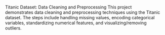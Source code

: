 Titanic Dataset: Data Cleaning and Preprocessing 
This project demonstrates data cleaning and preprocessing techniques using the Titanic dataset. The steps include handling missing values, encoding categorical variables, standardizing numerical features, and visualizing/removing outliers.
